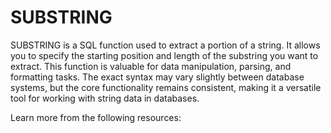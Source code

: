 # SUBSTRING

SUBSTRING is a SQL function used to extract a portion of a string. It allows you to specify the starting position and length of the substring you want to extract. This function is valuable for data manipulation, parsing, and formatting tasks. The exact syntax may vary slightly between database systems, but the core functionality remains consistent, making it a versatile tool for working with string data in databases.

Learn more from the following resources: